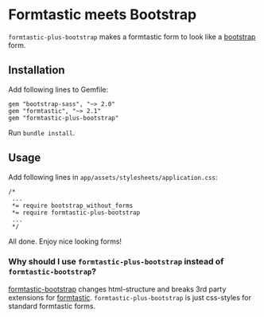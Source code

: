 # Formtastic meets Bootstrap

`formtastic-plus-bootstrap` makes a formtastic form to look like a [bootstrap](http://twitter.github.com/bootstrap/) form.

## Installation

Add following lines to Gemfile:

    gem "bootstrap-sass", "~> 2.0"
    gem "formtastic", "~> 2.1"
    gem "formtastic-plus-bootstrap"

Run `bundle install`.

## Usage

Add following lines in `app/assets/stylesheets/application.css`:

    /*
     ...
     *= require bootstrap_without_forms
     *= require formtastic-plus-bootstrap
     ...
     */

All done. Enjoy nice looking forms!

### Why should I use `formtastic-plus-bootstrap` instead of `formtastic-bootstrap`?

[formtastic-bootstrap](https://github.com/mjbellantoni/formtastic-bootstrap) changes html-structure and breaks 3rd party extensions for [formtastic](https://github.com/justinfrench/formtastic).
`formtastic-plus-bootstrap` is just css-styles for standard formtastic forms.
